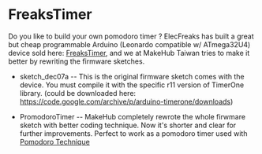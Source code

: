 # FreaksTimer

Do you like to build your own pomodoro timer ? ElecFreaks has built a great but cheap programmable Arduino (Leonardo compatible w/ ATmega32U4) device sold here: [FreaksTimer](http://www.elecfreaks.com/estore/freakstimer.html), and we at MakeHub Taiwan tries to make it better by rewriting the firmware sketches.

- sketch_dec07a -- This is the original firmware sketch comes with the device. You must compile it with the specific r11 version of TimerOne library. (could be downloaded here: https://code.google.com/archive/p/arduino-timerone/downloads)

- PromodoroTimer -- MakeHub completely rewrote the whole firwmare sketch with better coding technique. Now it's shorter and clear for further improvements. Perfect to work as a pomodoro timer used with [Pomodoro Technique](http://pomodorotechnique.com)
